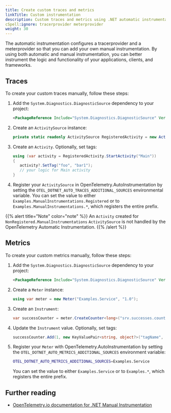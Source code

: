 ```yaml
---
title: Create custom traces and metrics
linkTitle: Custom instrumentation
description: Custom traces and metrics using .NET automatic instrumentation.
cSpell:ignore: tracerprovider meterprovider
weight: 30
---
```


The automatic instrumentation configures a tracerprovider and a meterprovider so
that you can add your own manual instrumentation. By using both automatic and
manual instrumentation, you can better instrument the logic and functionality of
your applications, clients, and frameworks.

## Traces

To create your custom traces manually, follow these steps:

1. Add the `System.Diagnostics.DiagnosticSource` dependency to your project:

   ```xml
   <PackageReference Include="System.Diagnostics.DiagnosticSource" Version="7.0.0" />
   ```

2. Create an `ActivitySource` instance:

   ```csharp
   private static readonly ActivitySource RegisteredActivity = new ActivitySource("Examples.ManualInstrumentations.Registered");
   ```

3. Create an `Activity`. Optionally, set tags:

   ```csharp
   using (var activity = RegisteredActivity.StartActivity("Main"))
   {
      activity?.SetTag("foo", "bar1");
      // your logic for Main activity
   }
   ```

4. Register your `ActivitySource` in OpenTelemetry.AutoInstrumentation by
   setting the `OTEL_DOTNET_AUTO_TRACES_ADDITIONAL_SOURCES` environmental
   variable. You can set the value to either
   `Examples.ManualInstrumentations.Registered` or to
   `Examples.ManualInstrumentations.*`, which registers the entire prefix.

{{% alert title="Note" color="note" %}} An `Activity` created for
`NonRegistered.ManualInstrumentations` `ActivitySource` is not handled by the
OpenTelemetry Automatic Instrumentation. {{% /alert %}}

## Metrics

To create your custom metrics manually, follow these steps:

1. Add the `System.Diagnostics.DiagnosticSource` dependency to your project:

   ```xml
   <PackageReference Include="System.Diagnostics.DiagnosticSource" Version="7.0.0" />
   ```

2. Create a `Meter` instance:

   ```csharp
   using var meter = new Meter("Examples.Service", "1.0");
   ```

3. Create an `Instrument`:

   ```csharp
   var successCounter = meter.CreateCounter<long>("srv.successes.count", description: "Number of successful responses");
   ```

4. Update the `Instrument` value. Optionally, set tags:

   ```csharp
   successCounter.Add(1, new KeyValuePair<string, object?>("tagName", "tagValue"));
   ```

5. Register your `Meter` with OpenTelemetry.AutoInstrumentation by setting the
   `OTEL_DOTNET_AUTO_METRICS_ADDITIONAL_SOURCES` environment variable:

   ```bash
   OTEL_DOTNET_AUTO_METRICS_ADDITIONAL_SOURCES=Examples.Service
   ```

   You can set the value to either `Examples.Service` or to `Examples.*`, which
   registers the entire prefix.

## Further reading

- [OpenTelemetry.io documentation for .NET Manual Instrumentation](../../manual#setting-up-an-activitysource)
